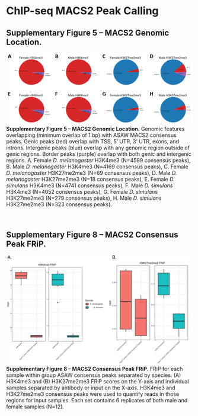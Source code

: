 # ChIP-seq MACS2 Peak Calling

## Supplementary Figure 5 – MACS2 Genomic Location.
![Supplementary Figure 5](https://github.com/McIntyre-Lab/papers/blob/master/nanni_chip_rna_2022/chipseq_peaks/supp_figure_MACS2_pies.png)
**Supplementary Figure 5 – MACS2 Genomic Location.** Genomic features overlapping (minimum overlap of 1 bp) with ASAW MACS2 consensus peaks. Genic peaks (red) overlap with TSS, 5’ UTR, 3’ UTR, exons, and introns. Intergenic peaks (blue) overlap with any genomic region outside of genic regions. Border peaks (purple) overlap with both genic and intergenic regions. A. Female _D. melanogaster_ H3K4me3 (N=4599 consensus peaks), B. Male _D. melanogaster_ H3K4me3 (N=4169 consensus peaks), C. Female _D. melanogaster_ H3K27me2me3 (N=69 consensus peaks), D. Male _D. melanogaster_ H3K27me2me3 (N=18 consensus peaks), E. Female _D. simulans_ H3K4me3 (N=4741 consensus peaks), F. Male _D. simulans_ H3K4me3 (N=4052 consensus peaks), G. Female _D. simulans_ H3K27me2me3 (N=279 consensus peaks), H. Male _D. simulans_ H3K27me2me3 (N=323 consensus peaks).

&nbsp;
&nbsp;

## Supplementary Figure 8 – MACS2 Consensus Peak FRiP.
![Supplementary Figure 8](https://github.com/McIntyre-Lab/papers/blob/master/nanni_chip_rna_2022/chipseq_peaks/macs2_summary_frip_replicates_combined.png)
**Supplementary Figure 8 – MACS2 Consensus Peak FRiP.** FRiP for each sample within group ASAW consensus peaks separated by species. (A) H3K4me3 and (B) H3K27me2me3 FRiP scores on the Y-axis and individual samples separated by antibody or input on the X-axis. H3K4me3 and H3K27me2me3 consensus peaks were used to quantify reads in those regions for input samples. Each set contains 6 replicates of both male and female samples (N=12).
